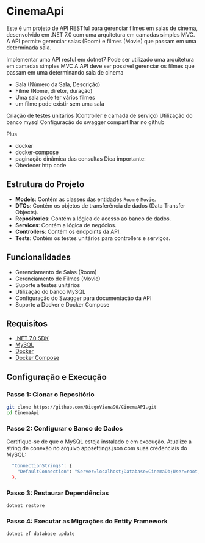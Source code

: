 # CinemaApi

Este é um projeto de API RESTful para gerenciar filmes em salas de cinema, desenvolvido em .NET 7.0 com uma arquitetura em camadas simples MVC. A API permite gerenciar salas (Room) e filmes (Movie) que passam em uma determinada sala.

Implementar uma API resful em dotnet7
Pode ser utilizado uma arquitetura em camadas simples MVC
A API deve ser possível gerenciar os filmes que passam em uma determinando sala de cinema
- Sala (Número da Sala, Descrição)
- Filme (Nome, diretor, duração)
- Uma sala pode ter vários filmes
- um filme pode existir sem uma sala


Criação de testes unitários (Controller e camada de serviço)
Utilização do banco mysql
Configuração do swagger
compartilhar no github

Plus
- docker
- docker-compose 
- paginação dinâmica das consultas
Dica importante:
- Obedecer http code


## Estrutura do Projeto

- **Models**: Contém as classes das entidades `Room` e `Movie`.
- **DTOs**: Contém os objetos de transferência de dados (Data Transfer Objects).
- **Repositories**: Contém a lógica de acesso ao banco de dados.
- **Services**: Contém a lógica de negócios.
- **Controllers**: Contém os endpoints da API.
- **Tests**: Contém os testes unitários para controllers e serviços.

## Funcionalidades

- Gerenciamento de Salas (Room)
- Gerenciamento de Filmes (Movie)
- Suporte a testes unitários
- Utilização do banco MySQL
- Configuração do Swagger para documentação da API
- Suporte a Docker e Docker Compose

## Requisitos

- [.NET 7.0 SDK](https://dotnet.microsoft.com/download/dotnet/7.0)
- [MySQL](https://www.mysql.com/downloads/)
- [Docker](https://www.docker.com/get-started)
- [Docker Compose](https://docs.docker.com/compose/install/)

## Configuração e Execução

### Passo 1: Clonar o Repositório

```bash
git clone https://github.com/DiegoViana90/CinemaAPI.git
cd CinemaApi
```
### Passo 2: Configurar o Banco de Dados
Certifique-se de que o MySQL esteja instalado e em execução.
Atualize a string de conexão no arquivo appsettings.json com suas credenciais do MySQL:
```bash
  "ConnectionStrings": {
    "DefaultConnection": "Server=localhost;Database=CinemaDb;User=root;Password=yourpassword;"
  },
```

### Passo 3: Restaurar Dependências
```bash
dotnet restore
```
### Passo 4: Executar as Migrações do Entity Framework
```bash
dotnet ef database update
```
